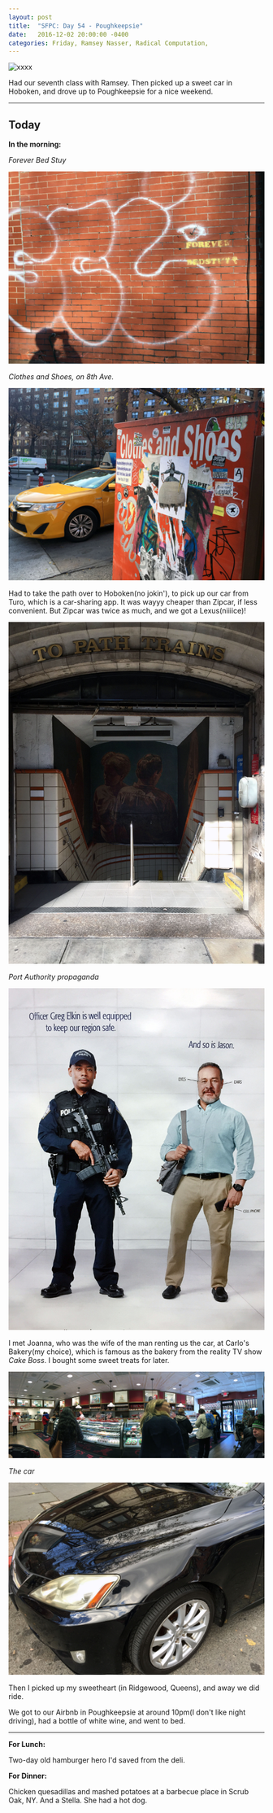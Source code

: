 ```yaml
---
layout: post
title:  "SFPC: Day 54 - Poughkeepsie"
date:   2016-12-02 20:00:00 -0400
categories: Friday, Ramsey Nasser, Radical Computation,
---
```


![xxxx](/images/IMG_xxxx.JPG)

Had our seventh class with Ramsey. Then picked up a sweet car in Hoboken, and drove up to Poughkeepsie for a nice weekend.

-----

<h2>Today</h2>

**In the morning:**

*Forever Bed Stuy*

![Vending machine](/images/IMG_6656.JPG)

*Clothes and Shoes, on 8th Ave.*

![Vending machine](/images/IMG_6659.JPG)

Had to take the path over to Hoboken(no jokin'), to pick up our car from Turo, which is a car-sharing app. It was wayyy cheaper than Zipcar, if less convenient. But Zipcar was twice as much, and we got a Lexus(niiiice)!

![Vending machine](/images/IMG_6662.JPG)

*Port Authority propaganda*

![Vending machine](/images/IMG_6664.JPG)

I met Joanna, who was the wife of the man renting us the car, at Carlo's Bakery(my choice), which is famous as the bakery from the reality TV show *Cake Boss*. I bought some sweet treats for later.

![Vending machine](/images/IMG_6669.JPG)

*The car*

![Vending machine](/images/IMG_6670.JPG)

Then I picked up my sweetheart (in Ridgewood, Queens), and away we did ride.

We got to our Airbnb in Poughkeepsie at around 10pm(I don't like night driving), had a bottle of white wine, and went to bed.

-----

**For Lunch:**

Two-day old hamburger hero I'd saved from the deli.

**For Dinner:**

Chicken quesadillas and mashed potatoes at a barbecue place in Scrub Oak, NY. And a Stella. She had a hot dog.
